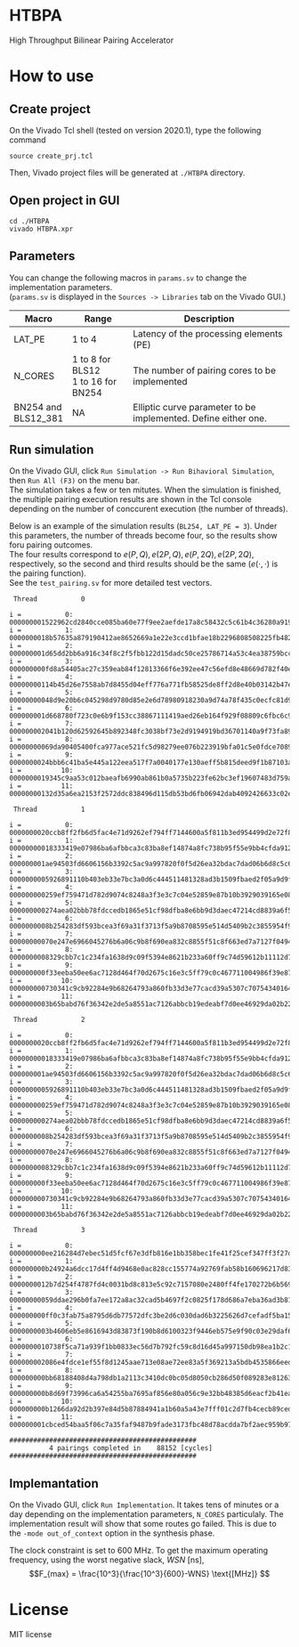 # HTBPA
High Throughput Bilinear Pairing Accelerator

# How to use
## Create project
On the Vivado Tcl shell (tested on version 2020.1), 
type the following command
```
source create_prj.tcl
```
Then, Vivado project files will be generated at `./HTBPA` directory.

## Open project in GUI
```
cd ./HTBPA
vivado HTBPA.xpr
```

## Parameters
You can change the following macros in `params.sv` to change the implementation parameters.  
(`params.sv` is displayed in the `Sources -> Libraries` tab on the Vivado GUI.)

|Macro|Range|Description|
|----|----|----|
|LAT_PE|1 to 4 |Latency of the processing elements (PE)|
|N_CORES|1 to 8 for BLS12 <br> 1 to 16 for BN254|The number of pairing cores to be implemented|
|BN254 and <br> BLS12_381|NA|Elliptic curve parameter to be implemented. Define either one.|

## Run simulation
On the Vivado GUI, click `Run Simulation -> Run Bihavioral Simulation`, then `Run All (F3)` on the menu bar.  
The simulation takes a few or ten mitutes. When the simulation is finished, the multiple pairing execution results are shown in the Tcl console depending on the number of conccurent execution (the number of threads).

Below is an example of the simulation results (`BL254, LAT_PE = 3`). Under this parameters, the number of threads become four, so the results show foru pairing outcomes.  
The four results correspond to $e(P, Q), e(2P, Q), e(P, 2Q), e(2P, 2Q)$, respectively, so the second and third results should be the same ($e(\cdot,\cdot)$ is the pairing function).  
See the `test_pairing.sv` for more detailed test vectors.

```
 Thread           0

i =           0: 000000001522962cd2840cce085ba60e77f9ee2aefde17a8c58432c5c61b4c36280a9192
i =           1: 0000000018b57635a879190412ae8652669a1e22e3ccd1bfae18b2296808508225fb4823
i =           2: 000000001d65dd2bb6a916c34f8c2f5fbb122d15dadc50ce25786714a53c4ea38759bcc3
i =           3: 000000000fd8a54405ac27c359eab84f12813366f6e392ee47c56efd8e48669d782f40e2
i =           4: 00000000114b45d26e7558ab7d8455d04eff776a771fb58525de8ff2d8e40b03142b47e9
i =           5: 00000000048d9e20b6c045298d9780d85e2e6d78980918230a9d74a78f435c0ecfc81d93
i =           6: 000000001d668780f723c0e6b9f153cc38867111419aed26eb164f929f08809c6fbc6c98
i =           7: 000000002041b120d62592645b892348fc3038bf73e2d9194919bd36701140a9f73fa89a
i =           8: 00000000069da90405400fca977ace521fc5d98279ee076b223919bfa01c5e0fdce70893
i =           9: 0000000024bbb6c41ba5e445a122eea517f7a0040177e130aeff5b815deed9f1b87103a0
i =          10: 0000000019345c9aa53c012baeafb6990ab861b0a5735b223fe62bc3ef19607483d759ad
i =          11: 00000000132d35a6ea2153f2572ddc838496d115db53bd6fb06942dab4092426633c02e2

 Thread           1

i =           0: 0000000020ccb8ff2fb6d5fac4e71d9262ef794ff7144600a5f811b3ed954499d2e72f8b
i =           1: 00000000018333419e07986ba6afbbca3c83ba8ef14874a8fc738b95f55e9bb4cfda912c
i =           2: 000000001ae94503fd6606156b3392c5ac9a997820f0f5d26ea32bdac7dad06b6d8c5c6f
i =           3: 0000000005926891110b403eb33e7bc3a0d6c444511481328ad3b1509fbaed2f05a9d9f9
i =           4: 000000000259ef759471d782d9074c8248a3f3e3c7c04e52859e87b10b3929039165e08c
i =           5: 000000000274aea02bbb78fdccedb1865e51cf98dfba8e6bb9d3daec47214cd8839a6f59
i =           6: 0000000008b254283df593bcea3f69a31f3713f5a9b8708595e514d5409b2c3855954f91
i =           7: 00000000070e247e6966045276b6a06c9b8f690ea832c8855f51c8f663ed7a7127f04947
i =           8: 0000000008329cbb7c1c234fa1638d9c09f5394e8621b233a60ff9c74d59612b11112d79
i =           9: 000000000f33eeba50ee6ac7128d464f70d2675c16e3c5ff79c0c467711004986f39e878
i =          10: 000000000730341c9cb92284e9b68264793a860fb33d3e77cacd39a5307c707543401648
i =          11: 0000000003b65babd76f36342e2de5a8551ac7126abbcb19edeabf7d0ee46929da02b227

 Thread           2

i =           0: 0000000020ccb8ff2fb6d5fac4e71d9262ef794ff7144600a5f811b3ed954499d2e72f8b
i =           1: 00000000018333419e07986ba6afbbca3c83ba8ef14874a8fc738b95f55e9bb4cfda912c
i =           2: 000000001ae94503fd6606156b3392c5ac9a997820f0f5d26ea32bdac7dad06b6d8c5c6f
i =           3: 0000000005926891110b403eb33e7bc3a0d6c444511481328ad3b1509fbaed2f05a9d9f9
i =           4: 000000000259ef759471d782d9074c8248a3f3e3c7c04e52859e87b10b3929039165e08c
i =           5: 000000000274aea02bbb78fdccedb1865e51cf98dfba8e6bb9d3daec47214cd8839a6f59
i =           6: 0000000008b254283df593bcea3f69a31f3713f5a9b8708595e514d5409b2c3855954f91
i =           7: 00000000070e247e6966045276b6a06c9b8f690ea832c8855f51c8f663ed7a7127f04947
i =           8: 0000000008329cbb7c1c234fa1638d9c09f5394e8621b233a60ff9c74d59612b11112d79
i =           9: 000000000f33eeba50ee6ac7128d464f70d2675c16e3c5ff79c0c467711004986f39e878
i =          10: 000000000730341c9cb92284e9b68264793a860fb33d3e77cacd39a5307c707543401648
i =          11: 0000000003b65babd76f36342e2de5a8551ac7126abbcb19edeabf7d0ee46929da02b227

 Thread           3

i =           0: 000000000ee216284d7ebec51d5fcf67e3dfb816e1bb358bec1fe41f25cef347ff3f27db
i =           1: 000000000b24924a6dcc17d4ff4d9468e0ac828cc155774a92769fab58b160696217d83f
i =           2: 0000000012b7d254f4787fd4c0031bd8c813e5c92c7157080e2480ff4fe170272b6b5690
i =           3: 00000000059ddae296b0fa7ee172a8ac32cad5b4697f2c0825f178d686a7eba36ad3b81f
i =           4: 000000000ff0c3fab75a8795d6db77572dfc3be2d6c030dad6b3225626d7cefadf5ba156
i =           5: 0000000003b4606eb5e8616943d83873f190b8d6100323f9446eb575e9f90c03e29daf64
i =           6: 0000000010738f5ca71a939f1bb0833ec56d7b792fc59c8d16d45a997150db98ea1b2c1f
i =           7: 000000002086e4fdce1ef55f8d1245aae713e08ae72ee83a5f369213a5bdb4535866eed0
i =           8: 000000000bb68188408d4a798db1a2113c3410dc0bc05d8050cb286d50f089283e812630
i =           9: 000000000b8d69f73996ca6a54255ba7695af856e80a056c9e32bb48385d6eacf2b41ea7
i =          10: 000000000b1266da92d2b397e84d5b87884941a1b60a5a43e7fff01c2d7fb4cecb89ced5
i =          11: 000000001cbced54baa5f06c7a35faf9487b9fade3173fbc48d78acdda7bf2aec959b976

###############################################
          4 pairings completed in    88152 [cycles]
###############################################

```

## Implemantation

On the Vivado GUI, click `Run Implementation`. It takes tens of minutes or a day depending on the implementation parameters, `N_CORES` particulaly.
The implementation result will show that some routes go failed. This is due to the `-mode out_of_context` option in the synthesis phase.
  
The clock constraint is set to 600 MHz. To get the maximum operating frequency, using the worst negative slack, _WSN_ [ns],
$$F_{max} = \frac{10^3}{\frac{10^3}{600}-WNS}  \text{[MHz]} $$


# License
MIT license
